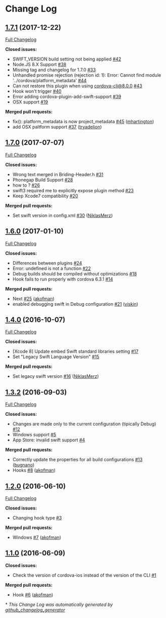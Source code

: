 # Change Log

## [1.7.1](https://github.com/akofman/cordova-plugin-add-swift-support/tree/1.7.1) (2017-12-22)
[Full Changelog](https://github.com/akofman/cordova-plugin-add-swift-support/compare/1.7.0...1.7.1)

**Closed issues:**

- SWIFT\_VERSION build setting not being applied [\#42](https://github.com/akofman/cordova-plugin-add-swift-support/issues/42)
- Node.JS 8.X Support [\#38](https://github.com/akofman/cordova-plugin-add-swift-support/issues/38)
- Missing tag and changelog for 1.7.0 [\#33](https://github.com/akofman/cordova-plugin-add-swift-support/issues/33)
- Unhandled promise rejection \(rejection id: 1\): Error: Cannot find module '../cordova/platform\_metadata' [\#44](https://github.com/akofman/cordova-plugin-add-swift-support/issues/44)
- Can not restore this plugin when using cordova-cli@8.0.0  [\#43](https://github.com/akofman/cordova-plugin-add-swift-support/issues/43)
- Hook won't trigger [\#40](https://github.com/akofman/cordova-plugin-add-swift-support/issues/40)
- Error adding cordova-plugin-add-swift-support [\#39](https://github.com/akofman/cordova-plugin-add-swift-support/issues/39)
- OSX support [\#19](https://github.com/akofman/cordova-plugin-add-swift-support/issues/19)

**Merged pull requests:**

- fix\(\): platform\_metadata is now project\_metadata [\#45](https://github.com/akofman/cordova-plugin-add-swift-support/pull/45) ([mhartington](https://github.com/mhartington))
- add OSX paltform support [\#37](https://github.com/akofman/cordova-plugin-add-swift-support/pull/37) ([tryadelion](https://github.com/tryadelion))

## [1.7.0](https://github.com/akofman/cordova-plugin-add-swift-support/tree/1.7.0) (2017-07-07)
[Full Changelog](https://github.com/akofman/cordova-plugin-add-swift-support/compare/1.6.0...1.7.0)

**Closed issues:**

- Wrong text merged in Briding-Header.h [\#31](https://github.com/akofman/cordova-plugin-add-swift-support/issues/31)
- Phonegap Build Support [\#28](https://github.com/akofman/cordova-plugin-add-swift-support/issues/28)
- how to ? [\#26](https://github.com/akofman/cordova-plugin-add-swift-support/issues/26)
- swift3 required me to explicitly expose plugin method [\#23](https://github.com/akofman/cordova-plugin-add-swift-support/issues/23)
- Keep Xcode7 compatibility [\#20](https://github.com/akofman/cordova-plugin-add-swift-support/issues/20)

**Merged pull requests:**

- Set swift version in config.xml [\#30](https://github.com/akofman/cordova-plugin-add-swift-support/pull/30) ([NiklasMerz](https://github.com/NiklasMerz))

## [1.6.0](https://github.com/akofman/cordova-plugin-add-swift-support/tree/1.6.0) (2017-01-10)
[Full Changelog](https://github.com/akofman/cordova-plugin-add-swift-support/compare/1.4.0...1.6.0)

**Closed issues:**

- Differences between plugins [\#24](https://github.com/akofman/cordova-plugin-add-swift-support/issues/24)
- Error: undefined is not a function [\#22](https://github.com/akofman/cordova-plugin-add-swift-support/issues/22)
- Debug builds should be compiled without optimizations [\#18](https://github.com/akofman/cordova-plugin-add-swift-support/issues/18)
- Hook fails to run properly with cordova 6.3.1 [\#14](https://github.com/akofman/cordova-plugin-add-swift-support/issues/14)

**Merged pull requests:**

- Next [\#25](https://github.com/akofman/cordova-plugin-add-swift-support/pull/25) ([akofman](https://github.com/akofman))
- enabled debugging swift in Debug configuration [\#21](https://github.com/akofman/cordova-plugin-add-swift-support/pull/21) ([viskin](https://github.com/viskin))

## [1.4.0](https://github.com/akofman/cordova-plugin-add-swift-support/tree/1.4.0) (2016-10-07)
[Full Changelog](https://github.com/akofman/cordova-plugin-add-swift-support/compare/1.3.2...1.4.0)

**Closed issues:**

- \[Xcode 8\] Update embed Swift standard libraries setting [\#17](https://github.com/akofman/cordova-plugin-add-swift-support/issues/17)
- Set "Legacy Swift Language Version" [\#15](https://github.com/akofman/cordova-plugin-add-swift-support/issues/15)

**Merged pull requests:**

- Set legacy swift version [\#16](https://github.com/akofman/cordova-plugin-add-swift-support/pull/16) ([NiklasMerz](https://github.com/NiklasMerz))

## [1.3.2](https://github.com/akofman/cordova-plugin-add-swift-support/tree/1.3.2) (2016-09-03)
[Full Changelog](https://github.com/akofman/cordova-plugin-add-swift-support/compare/1.2.0...1.3.2)

**Closed issues:**

- Changes are made only to the current configuration \(tipically Debug\) [\#12](https://github.com/akofman/cordova-plugin-add-swift-support/issues/12)
- Windows support [\#5](https://github.com/akofman/cordova-plugin-add-swift-support/issues/5)
- App Store: invalid swift support [\#4](https://github.com/akofman/cordova-plugin-add-swift-support/issues/4)

**Merged pull requests:**

- Correctly update the properties for all build configurations [\#13](https://github.com/akofman/cordova-plugin-add-swift-support/pull/13) ([bugnano](https://github.com/bugnano))
- Hooks [\#8](https://github.com/akofman/cordova-plugin-add-swift-support/pull/8) ([akofman](https://github.com/akofman))

## [1.2.0](https://github.com/akofman/cordova-plugin-add-swift-support/tree/1.2.0) (2016-06-10)
[Full Changelog](https://github.com/akofman/cordova-plugin-add-swift-support/compare/1.1.0...1.2.0)

**Closed issues:**

- Changing hook type [\#3](https://github.com/akofman/cordova-plugin-add-swift-support/issues/3)

**Merged pull requests:**

- Windows [\#7](https://github.com/akofman/cordova-plugin-add-swift-support/pull/7) ([akofman](https://github.com/akofman))

## [1.1.0](https://github.com/akofman/cordova-plugin-add-swift-support/tree/1.1.0) (2016-06-09)
**Closed issues:**

- Check the version of cordova-ios instead of the version of the CLI [\#1](https://github.com/akofman/cordova-plugin-add-swift-support/issues/1)

**Merged pull requests:**

- Hook [\#6](https://github.com/akofman/cordova-plugin-add-swift-support/pull/6) ([akofman](https://github.com/akofman))



\* *This Change Log was automatically generated by [github_changelog_generator](https://github.com/skywinder/Github-Changelog-Generator)*
